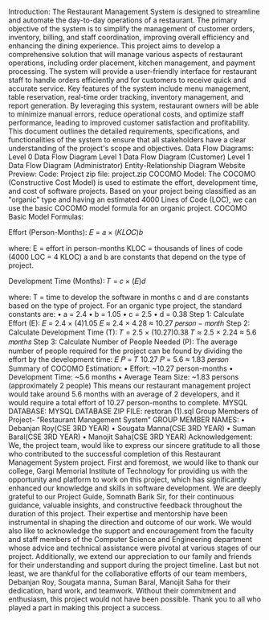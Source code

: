 Introduction:
The Restaurant Management System is designed to streamline and automate the day-to-day operations of a restaurant. The primary objective of the system is to simplify the management of customer orders, inventory, billing, and staff coordination, improving overall efficiency and enhancing the dining experience.
This project aims to develop a comprehensive solution that will manage various aspects of restaurant operations, including order placement, kitchen management, and payment processing. The system will provide a user-friendly interface for restaurant staff to handle orders efficiently and for customers to receive quick and accurate service.
Key features of the system include menu management, table reservation, real-time order tracking, inventory management, and report generation.
By leveraging this system, restaurant owners will be able to minimize manual errors, reduce operational costs, and optimize staff performance, leading to improved customer satisfaction and profitability.
This document outlines the detailed requirements, specifications, and functionalities of the system to ensure that all stakeholders have a clear understanding of the project's scope and objectives.
Data Flow Diagrams:
Level 0 Data Flow Diagram
Level 1 Data Flow Diagram (Customer)
Level 1 Data Flow Diagram (Administrator)
Entity-Relationship Diagram
Website Preview:
Code:
Project zip file:
project.zip
COCOMO Model:
The COCOMO (Constructive Cost Model) is used to estimate the effort, development time, and cost of software projects. Based on your project being classified as an "organic" type and having an estimated 4000 Lines of Code (LOC), we can use the basic COCOMO model formula for an organic project.
COCOMO Basic Model Formulas:

Effort (Person-Months): 𝐸 = 𝑎 × (𝐾𝐿𝑂𝐶)𝑏

where: E = effort in person-months KLOC = thousands of lines of code (4000 LOC = 4 KLOC) a and b are constants that depend on the type of project.

Development Time (Months): 𝑇 = 𝑐 × (𝐸)𝑑

where: T = time to develop the software in months c and d are constants based on the type of project.
For an organic type project, the standard constants are: • a = 2.4 • b = 1.05 • c = 2.5
• d = 0.38
Step 1: Calculate Effort (E): 𝐸 = 2.4 × (4)1.05 𝐸 ≈ 2.4 × 4.28 ≈ 10.27 𝑝𝑒𝑟𝑠𝑜𝑛 − 𝑚𝑜𝑛𝑡ℎ
Step 2: Calculate Development Time (T): 𝑇 = 2.5 × (10.27)0.38 𝑇 ≈ 2.5 × 2.24 ≈ 5.6 𝑚𝑜𝑛𝑡ℎ𝑠
Step 3: Calculate Number of People Needed (P): The average number of people required for the project can be found by dividing the effort by the development time: 𝐸 𝑃 = 𝑇 10.27
𝑃 =
5.6
≈ 1.83 𝑝𝑒𝑟𝑠𝑜𝑛
Summary of COCOMO Estimation: • Effort: ~10.27 person-months • Development Time: ~5.6 months • Average Team Size: ~1.83 persons (approximately 2 people)
This means our restaurant management project would take around 5.6 months with an average of 2 developers, and it would require a total effort of 10.27 person-months to complete.
MYSQL DATABASE:
MYSQL DATABASE ZIP FILE:
restoran (1).sql
Group Members of Project- “Restaurant Management System” GROUP MEMBER NAMES:
• Debanjan Roy(CSE 3RD YEAR)
• Sougata Manna(CSE 3RD YEAR)
• Suman Baral(CSE 3RD YEAR)
• Manojit Saha(CSE 3RD YEAR)
Acknowledgement:
We, the project team, would like to express our sincere gratitude to all those who contributed to the successful completion of this Restaurant Management System project. First and foremost, we would like to thank our college, Gargi Memorial Institute of Technology for providing us with the opportunity and platform to work on this project, which has significantly enhanced our knowledge and skills in software development. We are deeply grateful to our Project Guide, Somnath Barik Sir, for their continuous guidance, valuable insights, and constructive feedback throughout the duration of this project. Their expertise and mentorship have been instrumental in shaping the direction and outcome of our work. We would also like to acknowledge the support and encouragement from the faculty and staff members of the Computer Science and Engineering department whose advice and technical assistance were pivotal at various stages of our project. Additionally, we extend our appreciation to our family and friends for their understanding and support during the project timeline.
Last but not least, we are thankful for the collaborative efforts of our team members, Debanjan Roy, Sougata manna, Suman Baral, Manojit Saha for their dedication, hard work, and teamwork. Without their commitment and enthusiasm, this project would not have been possible.
Thank you to all who played a part in making this project a success.
